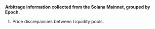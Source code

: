 __Arbitrage information collected from the Solana Mainnet, grouped by Epoch.__
1. Price discrepancies between Liquidity pools.
